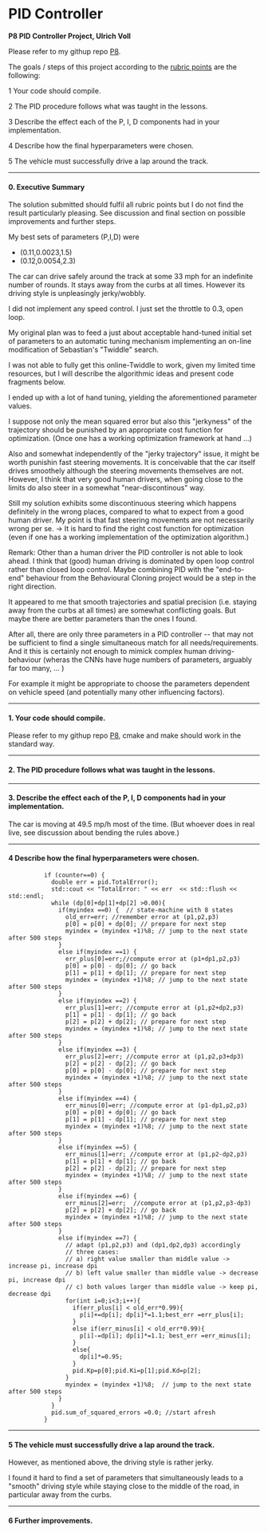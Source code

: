 # **PID Controller** 




**P8 PID Controller Project, Ulrich Voll**

Please refer to my githup repo [P8](https://github.com/uv10000/P8).

The goals / steps of this project according to the [rubric points](https://review.udacity.com/#!/rubrics/1972/view) are the following:


1 Your code should compile.

2 The PID procedure follows what was taught in the lessons.

3 Describe the effect each of the P, I, D components had in your implementation.

4 Describe how the final hyperparameters were chosen.

5 The vehicle must successfully drive a lap around the track.



[//]: # (Image References)

[image1]: ./examples/placeholder.png "Model Visualization"

---------------------

#### 0. Executive Summary   

The solution submitted should fulfil all rubric points but I do not find the result particularly pleasing. See discussion and final section on possible improvements and further steps.

My best sets of parameters (P,I,D) were
-  (0.11,0.0023,1.5)
-  (0.12,0.0054,2.3) 
 
The car can drive safely around the track at some 33 mph for an indefinite number of rounds. It stays away from the curbs at all times. 
However its driving style is unpleasingly jerky/wobbly. 

I did not implement any speed control. I just set the throttle to 0.3, open loop. 





My original plan was to feed a just about acceptable hand-tuned initial set of parameters  to an automatic tuning mechanism implementing an on-line modification of Sebastian's  "Twiddle" search. 

I was not able to fully get this online-Twiddle to work, given my limited time resources, but I  will describe the algorithmic ideas and present code fragments below. 

I ended up with a lot of hand tuning, yielding the aforementioned parameter values. 





I suppose not only the mean squared error but also this "jerkyness" of the trajectory should be punished by an appropriate cost function for optimization. (Once one has a working optimization framework at hand ...)

Also and somewhat independently of the "jerky  trajectory" issue, it might be worth punishin fast steering movements. It is conceivable that the car itself drives smoothely although the steering movements themselves are not. However, I think that very good human drivers, when going close to the limits do also steer in a somewhat "near-discontinous" way. 

Still my solution exhibits some discontinuous steering which happens definitely in the wrong places, compared to what to expect from a good human driver. My point is that fast steering movements are not necessarily wrong per se. -> It is hard to find the right cost function for optimization (even if one has a working implementation of the optimization algorithm.)

Remark: Other than a human driver the PID controller is not able to look ahead. I think that (good) human driving is dominated by open loop control rather than closed loop control. Maybe combining PID with the "end-to-end" behaviour from the Behavioural Cloning project would be a step in the right direction.

It appeared to me that smooth trajectories and spatial precision (i.e. staying away from the curbs at all times) are somewhat conflicting goals. But maybe there are better parameters than the ones I found. 

After all, there are only three parameters in a PID controller --  that may not be sufficient to find a single simultaneous match for all needs/requirements. And it this is certainly not enough to mimick complex human driving-behaviour (wheras the CNNs have huge numbers of parameters, arguably far too many, ... )

For example it might be appropriate to choose the parameters dependent on vehicle speed (and potentially many other influencing factors). 






---




#### 1. Your code should compile.

 
Please refer to my githup repo [P8](https://github.com/uv10000/P8), cmake and make should work in the standard way.


-----

#### 2. The PID procedure follows what was taught in the lessons.

---------------

#### 3. Describe the effect each of the P, I, D components had in your implementation.


The car is moving at 49.5 mp/h most of the time. (But whoever does in real live, see discussion about bending the rules above.)

---------------------------

#### 4 Describe how the final hyperparameters were chosen.

```counter=(counter+1)%500;
          if (counter==0) {
            double err = pid.TotalError();
            std::cout << "TotalError: " << err  << std::flush << std::endl;
            while (dp[0]+dp[1]+dp[2] >0.00){
              if(myindex ==0) {  // state-machine with 8 states 
                old_err=err; //remember error at (p1,p2,p3)
                p[0] = p[0] + dp[0]; // prepare for next step
                myindex = (myindex +1)%8; // jump to the next state after 500 steps
              }
              else if(myindex ==1) {
                err_plus[0]=err;//compute error at (p1+dp1,p2,p3)
                p[0] = p[0] - dp[0]; // go back
                p[1] = p[1] + dp[1]; // prepare for next step
                myindex = (myindex +1)%8; // jump to the next state after 500 steps
              }
              else if(myindex ==2) {
                err_plus[1]=err; //compute error at (p1,p2+dp2,p3)
                p[1] = p[1] - dp[1]; // go back
                p[2] = p[2] + dp[2]; // prepare for next step
                myindex = (myindex +1)%8; // jump to the next state after 500 steps
              }
              else if(myindex ==3) {
                err_plus[2]=err; //compute error at (p1,p2,p3+dp3)
                p[2] = p[2] - dp[2]; // go back
                p[0] = p[0] - dp[0]; // prepare for next step
                myindex = (myindex +1)%8; // jump to the next state after 500 steps
              }
              else if(myindex ==4) {
                err_minus[0]=err; //compute error at (p1-dp1,p2,p3)
                p[0] = p[0] + dp[0]; // go back
                p[1] = p[1] - dp[1]; // prepare for next step
                myindex = (myindex +1)%8; // jump to the next state after 500 steps
              }
              else if(myindex ==5) {
                err_minus[1]=err; //compute error at (p1,p2-dp2,p3)
                p[1] = p[1] + dp[1]; // go back
                p[2] = p[2] - dp[2]; // prepare for next step
                myindex = (myindex +1)%8; // jump to the next state after 500 steps
              }
              else if(myindex ==6) {
                err_minus[2]=err;  //compute error at (p1,p2,p3-dp3)
                p[2] = p[2] + dp[2]; // go back
                myindex = (myindex +1)%8; // jump to the next state after 500 steps
              }
              else if(myindex ==7) {
                // adapt (p1,p2,p3) and (dp1,dp2,dp3) accordingly
                // three cases:
                // a) right value smaller than middle value -> increase pi, increase dpi
                // b) left value smaller than middle value -> decrease pi, increase dpi
                // c) both values larger than middle value -> keep pi, decrease dpi
                for(int i=0;i<3;i++){
                  if(err_plus[i] < old_err*0.99){
                    p[i]+=dp[i]; dp[i]*=1.1;best_err =err_plus[i];
                  }
                  else if(err_minus[i] < old_err*0.99){
                    p[i]-=dp[i]; dp[i]*=1.1; best_err =err_minus[i];
                  }
                  else{
                    dp[i]*=0.95;
                  }
                  pid.Kp=p[0];pid.Ki=p[1];pid.Kd=p[2];
                }
                myindex = (myindex +1)%8;  // jump to the next state after 500 steps
              }  
            }
            pid.sum_of_squared_errors =0.0; //start afresh
          }
```

------------------
#### 5 The vehicle must successfully drive a lap around the track.


However, as mentioned above, the driving style is rather jerky.

I found it hard to find a set of parameters that simultaneously leads to a "smooth" driving style while staying close to the middle of the road, in particular away from the curbs. 


------------------
#### 6 Further improvements.
